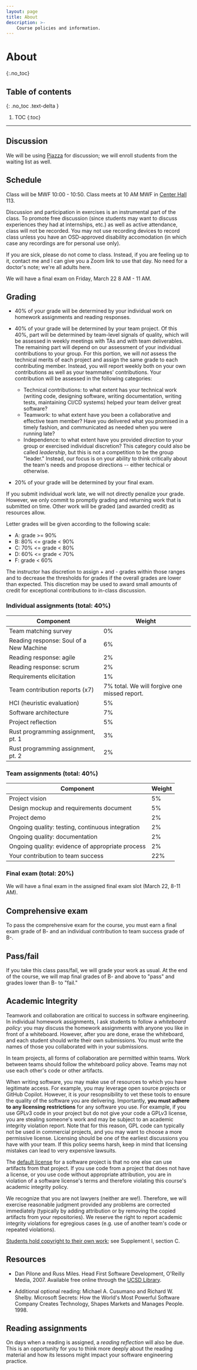 ```yaml
---
layout: page
title: About
description: >-
    Course policies and information.
---
```


# About
{:.no_toc}

## Table of contents
{: .no_toc .text-delta }

1. TOC
{:toc}

---

## Discussion 

We will be using [Piazza](www.piazza.com) for discussion; we will enroll students from the waiting list as well.

## Schedule

Class will be MWF 10:00 - 10:50. Class meets at 10 AM MWF in [Center Hall](https://map.concept3d.com/?id=1005#!m/163044) 113.

Discussion and participation in exercises is an instrumental part of the class. To promote free discussion (since students may want to discuss experiences they had at internships, etc.) as well as active attendance, class will not be recorded. You may not use recording devices to record class unless you have an OSD-approved disability accomodation (in which case any recordings are for personal use only).

If you are sick, please do not come to class. Instead, if you are feeling up to it, contact me and I can give you a Zoom link to use that day. No need for a doctor's note; we're all adults here.

We will have a final exam on Friday, March 22 8 AM - 11 AM.

## Grading

* 40% of your grade will be determined by your individual work on homework assignments and reading responses.

* 40% of your grade will be determined by your team project. Of this 40%, part will be determined by team-level signals of quality, which will be assessed in weekly meetings with TAs and with team deliverables. The remaining part will depend on our assessment of your individual contributions to your group. For this portion, we will *not* assess the technical merits of each project and assign the same grade to each contributing member. Instead, you will report weekly both on your own contributions as well as your teammates' contributions. Your contribution will be assessed in the following categories:
  * Technical contributions: to what extent has your technical work (writing code, designing software, writing documentation, writing tests, maintaining CI/CD systems) helped your team deliver great software?
  * Teamwork: to what extent have you been a collaborative and effective team member? Have you delivered what you promised in a timely fashion, and communicated as needed when you were running late?
  * Independence: to what extent have you provided *direction* to your group or exercised individual discretion? This category could also be called *leadership*, but this is not a competition to be the group "leader." Instead, our focus is on your ability to think critically about the team's needs and propose directions -- either techical or otherwise.

* 20% of your grade will be determined by your final exam.

If you submit individual work late, we will not directly penalize your grade. However, we only commit to promptly grading and returning work that is submitted on time. Other work will be graded (and awarded credit) as resources allow.

Letter grades will be given according to the following scale:

* A: grade >= 90%
* B: 80% <= grade < 90%
* C: 70% <= grade < 80%
* D: 60% <= grade < 70%
* F: grade < 60%

The instructor has discretion to assign + and - grades within those ranges and to decrease the thresholds for grades if the overall grades are lower than expected. This discretion may be used to award small amounts of credit for exceptional contributions to in-class discussion.

### Individual assignments (total: 40%)

| Component | Weight |
|-----------|--------|
| Team matching survey | 0% |
| Reading response: Soul of a New Machine | 6% | 
| Reading response: agile | 2% |
| Reading response: scrum | 2% |
| Requirements elicitation | 1% |
| Team contribution reports  (x7)| 7% total. We will forgive one missed report. |
| HCI (heuristic evaluation) | 5% |
| Software architecture | 7% |
| Project reflection | 5% | 
| Rust programming assignment, pt. 1 | 3% | 
| Rust programming assignment, pt. 2 | 2% | 



### Team assignments (total: 40%)

| Component | Weight |
|-----------|--------|
| Project vision | 5% | 
| Design mockup and requirements document | 5% |
| Project demo | 2% | 
| Ongoing quality: testing, continuous integration | 2% |
| Ongoing quality: documentation | 2% |
| Ongoing quality: evidence of appropriate process | 2% |
| Your contribution to team success | 22% |

### Final exam (total: 20%)

We will have a final exam in the assigned final exam slot (March 22, 8-11 AM).

## Comprehensive exam

To pass the comprehensive exam for the course, you must earn a final exam grade of B- and an individual contribution to team success grade of B-.

## Pass/fail

If you take this class pass/fail, we will grade your work as usual. At the end of the course, we will map final grades of B- and above to "pass" and grades lower than B- to "fail."

## Academic Integrity

Teamwork and collaboration are critical to success in software engineering. In individual homework assignments, I ask students to follow a *whiteboard policy*: you may discuss the homework assignments with anyone you like in front of a whiteboard. However, after you are done, erase the whiteboard, and each student should write their own submissions. You must write the names of those you collaborated with in your submissions. 

In team projects, all forms of collaboration are permitted within teams. Work between teams should follow the whiteboard policy above. Teams may not use each other's code or other artifacts.

When writing software, you may make use of resources to which you have legitimate access. For example, you may leverage open source projects or GitHub Copilot. However, it is *your* resopnsibility to vet these tools to ensure the quality of the software you are delivering. Importantly, **you must adhere to any licensing restrictions** for any software you use. For example, if you use GPLv3 code in your project but do not give your code a GPLv3 license, you are stealing someone's work and may be subject to an academic integrity violation report. Note that for this reason, GPL code can typically not be used in commercial projects, and you may want to choose a more permissive license. Licensing should be one of the earliest discussions you have with your team. If this policy seems harsh, keep in mind that licensing mistakes can lead to very expensive lawsuits.

The [default license](https://docs.github.com/en/repositories/managing-your-repositorys-settings-and-features/customizing-your-repository/licensing-a-repository) for a software project is that no one else can use artifacts from that project. If you use code from a project that does not have a license, or you use code without appropriate attribution, you are in violation of a software license's terms and therefore violating this course's academic integrity policy. 

We recognize that you are not lawyers (neither are we!). Therefore, we will exercise reasonable judgment provided any problems are corrected immediately (typically by adding attribution or by removing the copied artifacts from your repositories). We reserve the right to report academic integrity violations for egregious cases (e.g. use of another team's code or repeated violations).

[Students hold copyright to their own work](https://adminrecords.ucsd.edu/ppm/docs/500-5.pdf); see Supplement I, section C.

## Resources

* Dan Pilone and Russ Miles. Head First Software Development, O'Reilly Media, 2007. Available free online through the [UCSD Library](https://library.ucsd.edu).

* Additional optional reading: Michael A. Cusumano and Richard W. Shelby. Microsoft Secrets: How the World's Most Powerful Software Company Creates Technology, Shapes Markets and Manages People. 1998.


## Reading assignments

On days when a reading is assigned, a *reading reflection* will also be due. This is an opportunity for you to think more deeply about the reading material and how its lessons might impact your software engineering practice.